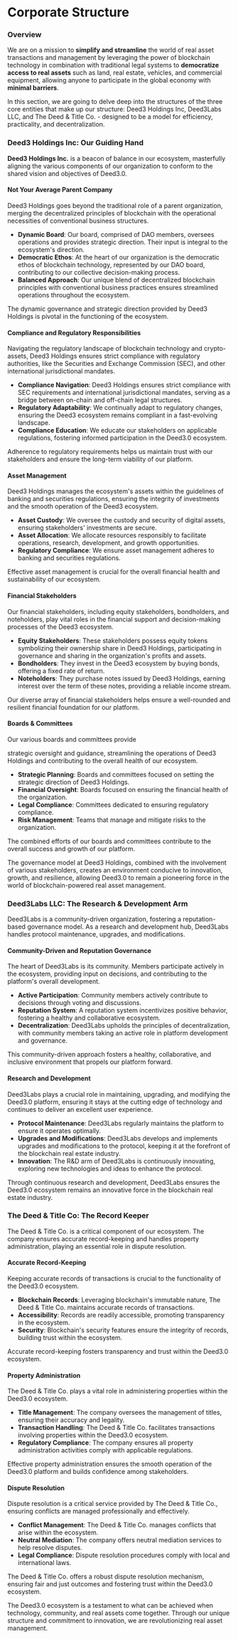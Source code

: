 # Corporate Structure

### Overview

We are on a mission to **simplify and streamline** the world of real asset transactions and management by leveraging the power of blockchain technology in combination with traditional legal systems to **democratize access to real assets** such as land, real estate, vehicles, and commercial equipment, allowing anyone to participate in the global economy with **minimal barriers**.&#x20;

In this section, we are going to delve deep into the structures of the three core entities that make up our structure: Deed3 Holdings Inc, Deed3Labs LLC, and The Deed & Title Co. - designed to be a model for efficiency, practicality, and decentralization.

### Deed3 Holdings Inc: Our Guiding Hand

**Deed3 Holdings Inc.** is a beacon of balance in our ecosystem, masterfully aligning the various components of our organization to conform to the shared vision and objectives of Deed3.0.

#### Not Your Average Parent Company

Deed3 Holdings goes beyond the traditional role of a parent organization, merging the decentralized principles of blockchain with the operational necessities of conventional business structures.

* **Dynamic Board**: Our board, comprised of DAO members, oversees operations and provides strategic direction. Their input is integral to the ecosystem's direction.
* **Democratic Ethos**: At the heart of our organization is the democratic ethos of blockchain technology, represented by our DAO board, contributing to our collective decision-making process.
* **Balanced Approach**: Our unique blend of decentralized blockchain principles with conventional business practices ensures streamlined operations throughout the ecosystem.

The dynamic governance and strategic direction provided by Deed3 Holdings is pivotal in the functioning of the ecosystem.

#### Compliance and Regulatory Responsibilities

Navigating the regulatory landscape of blockchain technology and crypto-assets, Deed3 Holdings ensures strict compliance with regulatory authorities, like the Securities and Exchange Commission (SEC), and other international jurisdictional mandates.

* **Compliance Navigation**: Deed3 Holdings ensures strict compliance with SEC requirements and international jurisdictional mandates, serving as a bridge between on-chain and off-chain legal structures.
* **Regulatory Adaptability**: We continually adapt to regulatory changes, ensuring the Deed3 ecosystem remains compliant in a fast-evolving landscape.
* **Compliance Education**: We educate our stakeholders on applicable regulations, fostering informed participation in the Deed3.0 ecosystem.

Adherence to regulatory requirements helps us maintain trust with our stakeholders and ensure the long-term viability of our platform.

#### Asset Management

Deed3 Holdings manages the ecosystem's assets within the guidelines of banking and securities regulations, ensuring the integrity of investments and the smooth operation of the Deed3 ecosystem.

* **Asset Custody**: We oversee the custody and security of digital assets, ensuring stakeholders' investments are secure.
* **Asset Allocation**: We allocate resources responsibly to facilitate operations, research, development, and growth opportunities.
* **Regulatory Compliance**: We ensure asset management adheres to banking and securities regulations.

Effective asset management is crucial for the overall financial health and sustainability of our ecosystem.

#### Financial Stakeholders

Our financial stakeholders, including equity stakeholders, bondholders, and noteholders, play vital roles in the financial support and decision-making processes of the Deed3 ecosystem.

* **Equity Stakeholders**: These stakeholders possess equity tokens symbolizing their ownership share in Deed3 Holdings, participating in governance and sharing in the organization's profits and assets.
* **Bondholders**: They invest in the Deed3 ecosystem by buying bonds, offering a fixed rate of return.
* **Noteholders**: They purchase notes issued by Deed3 Holdings, earning interest over the term of these notes, providing a reliable income stream.

Our diverse array of financial stakeholders helps ensure a well-rounded and resilient financial foundation for our platform.

#### Boards & Committees

Our various boards and committees provide

strategic oversight and guidance, streamlining the operations of Deed3 Holdings and contributing to the overall health of our ecosystem.

* **Strategic Planning**: Boards and committees focused on setting the strategic direction of Deed3 Holdings.
* **Financial Oversight**: Boards focused on ensuring the financial health of the organization.
* **Legal Compliance**: Committees dedicated to ensuring regulatory compliance.
* **Risk Management**: Teams that manage and mitigate risks to the organization.

The combined efforts of our boards and committees contribute to the overall success and growth of our platform.

The governance model at Deed3 Holdings, combined with the involvement of various stakeholders, creates an environment conducive to innovation, growth, and resilience, allowing Deed3.0 to remain a pioneering force in the world of blockchain-powered real asset management.

### Deed3Labs LLC: The Research & Development Arm

Deed3Labs is a community-driven organization, fostering a reputation-based governance model. As a research and development hub, Deed3Labs handles protocol maintenance, upgrades, and modifications.

#### Community-Driven and Reputation Governance

The heart of Deed3Labs is its community. Members participate actively in the ecosystem, providing input on decisions, and contributing to the platform's overall development.

* **Active Participation**: Community members actively contribute to decisions through voting and discussions.
* **Reputation System**: A reputation system incentivizes positive behavior, fostering a healthy and collaborative ecosystem.
* **Decentralization**: Deed3Labs upholds the principles of decentralization, with community members taking an active role in platform development and governance.

This community-driven approach fosters a healthy, collaborative, and inclusive environment that propels our platform forward.

#### Research and Development

Deed3Labs plays a crucial role in maintaining, upgrading, and modifying the Deed3.0 platform, ensuring it stays at the cutting edge of technology and continues to deliver an excellent user experience.

* **Protocol Maintenance**: Deed3Labs regularly maintains the platform to ensure it operates optimally.
* **Upgrades and Modifications**: Deed3Labs develops and implements upgrades and modifications to the protocol, keeping it at the forefront of the blockchain real estate industry.
* **Innovation**: The R\&D arm of Deed3Labs is continuously innovating, exploring new technologies and ideas to enhance the protocol.

Through continuous research and development, Deed3Labs ensures the Deed3.0 ecosystem remains an innovative force in the blockchain real estate industry.

### The Deed & Title Co: The Record Keeper

The Deed & Title Co. is a critical component of our ecosystem. The company ensures accurate record-keeping and handles property administration, playing an essential role in dispute resolution.

#### Accurate Record-Keeping

Keeping accurate records of transactions is crucial to the functionality of the Deed3.0 ecosystem.

* **Blockchain Records**: Leveraging blockchain's immutable nature, The Deed & Title Co. maintains accurate records of transactions.
* **Accessibility**: Records are readily accessible, promoting transparency in the ecosystem.
* **Security**: Blockchain's security features ensure the integrity of records, building trust within the ecosystem.

Accurate record-keeping fosters transparency and trust within the Deed3.0 ecosystem.

#### Property Administration

The Deed & Title Co. plays a vital role in administering properties within the Deed3.0 ecosystem.

* **Title Management**: The company oversees the management of titles, ensuring their accuracy and legality.
* **Transaction Handling**: The Deed & Title Co. facilitates transactions involving properties within the Deed3.0 ecosystem.
* **Regulatory Compliance**: The company ensures all property administration activities comply with applicable regulations.

Effective property administration ensures the smooth operation of the Deed3.0 platform and builds confidence among stakeholders.

#### Dispute Resolution

Dispute resolution is a critical service provided by The Deed & Title Co., ensuring conflicts are managed professionally and effectively.

* **Conflict Management**: The Deed & Title Co. manages conflicts that arise within the ecosystem.
* **Neutral Mediation**: The company offers neutral mediation services to help resolve disputes.
* **Legal Compliance**: Dispute resolution procedures comply with local and international laws.

The Deed & Title Co. offers a robust dispute resolution mechanism, ensuring fair and just outcomes and fostering trust within the Deed3.0 ecosystem.

The Deed3.0 ecosystem is a testament to what can be achieved when technology, community, and real assets come together. Through our unique structure and commitment to innovation, we are revolutionizing real asset management.
